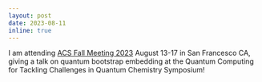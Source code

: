```yaml
---
layout: post
date: 2023-08-11
inline: true
---
```


I am attending [ACS Fall Meeting 2023](https://www.acs.org/meetings/acs-meetings/fall-2023.html) August 13-17 in San Francesco CA, giving a talk on quantum bootstrap embedding at the Quantum Computing for Tackling Challenges in Quantum Chemistry Symposium!

